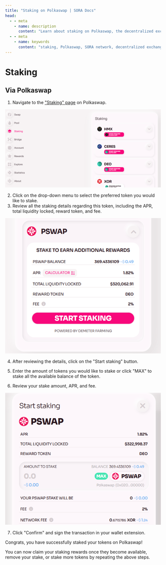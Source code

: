 ```yaml
---
title: "Staking on Polkaswap | SORA Docs"
head:
  - - meta
    - name: description
      content: "Learn about staking on Polkaswap, the decentralized exchange of the SORA network. Discover how staking works, the benefits of staking your assets, and the step-by-step process to participate in staking and earn rewards on Polkaswap."
  - - meta
    - name: keywords
      content: "staking, Polkaswap, SORA network, decentralized exchange, staking benefits, earn rewards"
---
```


# Staking

## Via Polkaswap

1. Navigate to the ["Staking" page](https://polkaswap.io/#/staking/demeter/) on Polkaswap.

![](.gitbook/assets/polkaswap-staking-tab.png)

2. Click on the drop-down menu to select the preferred token you would like to stake.
3. Review all the staking details regarding this token, including the APR, total liquidity locked, reward token, and fee.

![](.gitbook/assets/polkaswap-staking-calculator.png)

4. After reviewing the details, click on the "Start staking" button.

5. Enter the amount of tokens you would like to stake or click "MAX" to stake all the available balance of the token.

6. Review your stake amount, APR, and fee.

![](.gitbook/assets/polkaswap-staking-review-screen.png)

7. Click "Confirm" and sign the transaction in your wallet extension.

Congrats, you have successfully staked your tokens on Polkaswap!

You can now claim your staking rewards once they become available, remove your stake, or stake more tokens by repeating the above steps.
